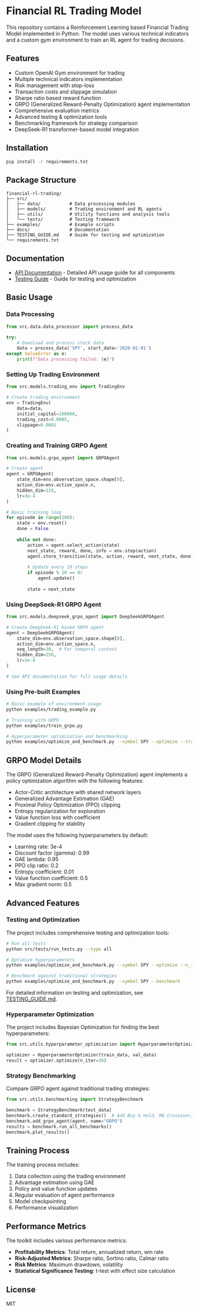 # Financial RL Trading Model

This repository contains a Reinforcement Learning based Financial Trading Model implemented in Python. The model uses various technical indicators and a custom gym environment to train an RL agent for trading decisions.

## Features

* Custom OpenAI Gym environment for trading
* Multiple technical indicators implementation
* Risk management with stop-loss
* Transaction costs and slippage simulation
* Sharpe ratio based reward function
* GRPO (Generalized Reward-Penalty Optimization) agent implementation
* Comprehensive evaluation metrics
* Advanced testing & optimization tools
* Benchmarking framework for strategy comparison
* DeepSeek-R1 transformer-based model integration

## Installation

```bash
pip install -r requirements.txt
```

## Package Structure

```
financial-rl-trading/
├── src/
│   ├── data/           # Data processing modules
│   ├── models/         # Trading environment and RL agents
│   ├── utils/          # Utility functions and analysis tools
│   └── tests/          # Testing framework
├── examples/           # Example scripts
├── docs/               # Documentation
├── TESTING_GUIDE.md    # Guide for testing and optimization
└── requirements.txt
```

## Documentation

* [API Documentation](docs/api_documentation.md) - Detailed API usage guide for all components
* [Testing Guide](TESTING_GUIDE.md) - Guide for testing and optimization

## Basic Usage

### Data Processing

```python
from src.data.data_processor import process_data

try:
    # Download and process stock data
    data = process_data('SPY', start_date='2020-01-01')
except ValueError as e:
    print(f"Data processing failed: {e}")
```

### Setting Up Trading Environment

```python
from src.models.trading_env import TradingEnv

# Create trading environment
env = TradingEnv(
    data=data,
    initial_capital=100000,
    trading_cost=0.0005,
    slippage=0.0001
)
```

### Creating and Training GRPO Agent

```python
from src.models.grpo_agent import GRPOAgent

# Create agent
agent = GRPOAgent(
    state_dim=env.observation_space.shape[0],
    action_dim=env.action_space.n,
    hidden_dim=128,
    lr=3e-4
)

# Basic training loop
for episode in range(100):
    state = env.reset()
    done = False
    
    while not done:
        action = agent.select_action(state)
        next_state, reward, done, info = env.step(action)
        agent.store_transition(state, action, reward, next_state, done)
        
        # Update every 10 steps
        if episode % 10 == 0:
            agent.update()
        
        state = next_state
```

### Using DeepSeek-R1 GRPO Agent

```python
from src.models.deepseek_grpo_agent import DeepSeekGRPOAgent

# Create DeepSeek-R1 based GRPO agent
agent = DeepSeekGRPOAgent(
    state_dim=env.observation_space.shape[0],
    action_dim=env.action_space.n,
    seq_length=30,  # For temporal context
    hidden_dim=256,
    lr=3e-4
)

# See API documentation for full usage details
```

### Using Pre-built Examples

```bash
# Basic example of environment usage
python examples/trading_example.py

# Training with GRPO
python examples/train_grpo.py

# Hyperparameter optimization and benchmarking
python examples/optimize_and_benchmark.py --symbol SPY --optimize --train --benchmark
```

## GRPO Model Details

The GRPO (Generalized Reward-Penalty Optimization) agent implements a policy optimization algorithm with the following features:

* Actor-Critic architecture with shared network layers
* Generalized Advantage Estimation (GAE)
* Proximal Policy Optimization (PPO) clipping
* Entropy regularization for exploration
* Value function loss with coefficient
* Gradient clipping for stability

The model uses the following hyperparameters by default:
* Learning rate: 3e-4
* Discount factor (gamma): 0.99
* GAE lambda: 0.95
* PPO clip ratio: 0.2
* Entropy coefficient: 0.01
* Value function coefficient: 0.5
* Max gradient norm: 0.5

## Advanced Features

### Testing and Optimization

The project includes comprehensive testing and optimization tools:

```bash
# Run all tests
python src/tests/run_tests.py --type all

# Optimize hyperparameters
python examples/optimize_and_benchmark.py --symbol SPY --optimize --n_iter 30

# Benchmark against traditional strategies
python examples/optimize_and_benchmark.py --symbol SPY --benchmark
```

For detailed information on testing and optimization, see [TESTING_GUIDE.md](TESTING_GUIDE.md).

### Hyperparameter Optimization

The project includes Bayesian Optimization for finding the best hyperparameters:

```python
from src.utils.hyperparameter_optimization import HyperparameterOptimizer

optimizer = HyperparameterOptimizer(train_data, val_data)
result = optimizer.optimize(n_iter=30)
```

### Strategy Benchmarking

Compare GRPO agent against traditional trading strategies:

```python
from src.utils.benchmarking import StrategyBenchmark

benchmark = StrategyBenchmark(test_data)
benchmark.create_standard_strategies()  # Add Buy & Hold, MA Crossover, RSI, etc.
benchmark.add_grpo_agent(agent, name="GRPO")
results = benchmark.run_all_benchmarks()
benchmark.plot_results()
```

## Training Process

The training process includes:

1. Data collection using the trading environment
2. Advantage estimation using GAE
3. Policy and value function updates
4. Regular evaluation of agent performance
5. Model checkpointing
6. Performance visualization

## Performance Metrics

The toolkit includes various performance metrics:

* **Profitability Metrics**: Total return, annualized return, win rate
* **Risk-Adjusted Metrics**: Sharpe ratio, Sortino ratio, Calmar ratio
* **Risk Metrics**: Maximum drawdown, volatility
* **Statistical Significance Testing**: t-test with effect size calculation

## License

MIT